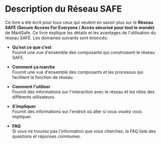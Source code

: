 # Description du Réseau SAFE

Ce livre a été écrit pour tous ceux qui veulent en savoir plus sur le **Réseau SAFE (Secure Access For Everyone / Accès sécurisé pour tout le monde)** de MaidSafe. Ce livre explique les détails et les avantages de l'utilisation du réseau SAFE. Les domaines suivants sont énoncés:

* **Qu’est ce que c’est**<br />
Fournit une vue d'ensemble des composants qui construisent le réseau SAFE.

* **Comment ça marche**<br />
Fournit une vue d'ensemble des composants et les processus qui facilitent la fonction de réseau.

* **Comment l'utiliser**<br />
Fournit des informations sur l'interaction avec le réseau et les rôles des différents utilisateurs.

* **S’impliquer**<br />
Fournit des informations sur l'endroit où aller si vous voulez vous impliquer.

* **FAQ**<br />
Si vous ne trouvez pas l'information que vous cherchez, la FAQ liste des questions et réponses communes.
